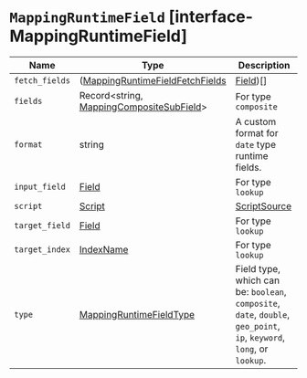 # `MappingRuntimeField` [interface-MappingRuntimeField]

| Name | Type | Description |
| - | - | - |
| `fetch_fields` | ([MappingRuntimeFieldFetchFields](./MappingRuntimeFieldFetchFields.md) | [Field](./Field.md))[] | For type `lookup` |
| `fields` | Record<string, [MappingCompositeSubField](./MappingCompositeSubField.md)> | For type `composite` |
| `format` | string | A custom format for `date` type runtime fields. |
| `input_field` | [Field](./Field.md) | For type `lookup` |
| `script` | [Script](./Script.md) | [ScriptSource](./ScriptSource.md) | Painless script executed at query time. |
| `target_field` | [Field](./Field.md) | For type `lookup` |
| `target_index` | [IndexName](./IndexName.md) | For type `lookup` |
| `type` | [MappingRuntimeFieldType](./MappingRuntimeFieldType.md) | Field type, which can be: `boolean`, `composite`, `date`, `double`, `geo_point`, `ip`, `keyword`, `long`, or `lookup`. |
